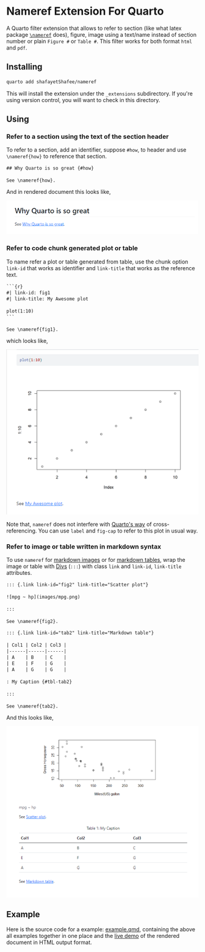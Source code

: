 # Nameref Extension For Quarto

A Quarto filter extension that allows to refer to section (like what latex package [`\nameref`](https://mirror.las.iastate.edu/tex-archive/macros/latex/contrib/hyperref/doc/nameref.pdf) does), figure, image using a text/name instead of section number or plain `Figure #` or `Table #`. This filter works for both format `html` and `pdf`.

## Installing

```bash
quarto add shafayetShafee/nameref
```

This will install the extension under the `_extensions` subdirectory.
If you're using version control, you will want to check in this directory.

## Using

### Refer to a section using the text of the section header

To refer to a section, add an identifier, suppose `#how`, to header and use `\nameref{how}` to reference that section.

```
## Why Quarto is so great {#how}

See \nameref{how}.
```

And in rendered document this looks like,

![section-reference](images/section_nameref.png)

### Refer to code chunk generated plot or table

To name refer a plot or table generated from table, use the chunk option `link-id` that works as identifier and `link-title` that works as the reference text.

````
```{r}
#| link-id: fig1
#| link-title: My Awesome plot

plot(1:10)
```

See \nameref{fig1}.

````

which looks like,

![](images/chunk_nameref.png)


Note that, `nameref` does not interfere with [Quarto's way](https://quarto.org/docs/authoring/cross-references.html#overview) of cross-referencing. You can use `label` and `fig-cap` to refer to this plot in usual way.


### Refer to image or table written in markdown syntax

To use `nameref` for [markdown images](https://quarto.org/docs/authoring/figures.html#figure-basics) or for [markdown tables](https://quarto.org/docs/authoring/tables.html#markdown-tables), wrap the image or table with [Divs](https://quarto.org/docs/authoring/markdown-basics.html#divs-and-spans) (`:::`) with class `link` and `link-id`, `link-title` attributes.

````
::: {.link link-id="fig2" link-title="Scatter plot"}

![mpg ~ hp](images/mpg.png)

:::

See \nameref{fig2}.

````

````
::: {.link link-id="tab2" link-title="Markdown table"}

| Col1 | Col2 | Col3 |
|------|------|------|
| A    | B    | C    |
| E    | F    | G    |
| A    | G    | G    |

: My Caption {#tbl-tab2}

:::

See \nameref{tab2}.

````

And this looks like, 

![](images/md_nameref.png)


## Example

Here is the source code for a example: [example.qmd](example.qmd), containing the above all examples together in one place and the [live demo](https://shafayetshafee.github.io/nameref/example.html) of the rendered document in HTML output format. 

